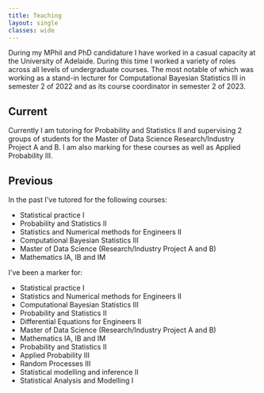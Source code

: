 ```yaml
---
title: Teaching
layout: single
classes: wide
---
```


<!-- # Teaching -->

During my MPhil and PhD candidature I have worked in a casual capacity at the University of Adelaide. During this time I worked a variety of roles across all levels of undergraduate courses. The most notable of which was working as a stand-in lecturer for Computational Bayesian Statistics III in semester 2 of 2022 and as its course coordinator in semester 2 of 2023.

## Current

Currently I am tutoring for Probability and Statistics II and supervising 2 groups of students for the Master of Data Science Research/Industry Project A and B. I am also marking for these courses as well as Applied Probability III.

## Previous

In the past I've tutored for the following courses:

- Statistical practice I
- Probability and Statistics II
- Statistics and Numerical methods for Engineers II
- Computational Bayesian Statistics III
- Master of Data Science (Research/Industry Project A and B)
- Mathematics IA, IB and IM

I've been a marker for:

- Statistical practice I
- Statistics and Numerical methods for Engineers II
- Computational Bayesian Statistics III
- Probability and Statistics II
- Differential Equations for Engineers II
- Master of Data Science (Research/Industry Project A and B)
- Mathematics IA, IB and IM
- Probability and Statistics II
- Applied Probability III
- Random Processes III
- Statistical modelling and inference II
- Statistical Analysis and Modelling I
